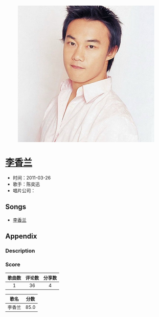 <p align="center">
	<img src="imgs/李香兰.jpg" alt="album_img" />
</p>

# [李香兰](https://music.163.com/album?id=2692238)

* 时间：2011-03-26
* 歌手：陈奕迅
* 唱片公司：
## Songs

* [李香兰](songs/李香兰_27904284/README.md)
## Appendix

### Description



### Score

|歌曲数|评论数|分享数|
|:---:|:---:|:---:|
|1|36|4|

|歌名|分数|
|:---:|:---:|
|李香兰|85.0
